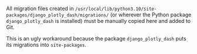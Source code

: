 All migration files created in `/usr/local/lib/python3.10/site-packages/django_plotly_dash/migrations/` (or wherever
the Python package `django_plotly_dash` is installed) must be manually copied here and added to Git.

This is an ugly workaround because the package `django_plotly_dash` puts its migrations into `site-packages`.
